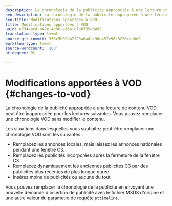 ```yaml
---
description: La chronologie de la publicité appropriée à une lecture de contenu VOD peut être inappropriée pour les lectures suivantes. Vous pouvez remplacer une chronologie VOD sans modifier le contenu.
seo-description: La chronologie de la publicité appropriée à une lecture de contenu VOD peut être inappropriée pour les lectures suivantes. Vous pouvez remplacer une chronologie VOD sans modifier le contenu.
seo-title: Modifications apportées à VOD
title: Modifications apportées à VOD
uuid: e734aacd-b42e-4c8e-a16a-c7a0739a0492
translation-type: tm+mt
source-git-commit: 358c5b02d47f23a6adbc98e457e56c8220cae6e9
workflow-type: tm+mt
source-wordcount: '163'
ht-degree: 0%

---
```



# Modifications apportées à VOD {#changes-to-vod}

La chronologie de la publicité appropriée à une lecture de contenu VOD peut être inappropriée pour les lectures suivantes. Vous pouvez remplacer une chronologie VOD sans modifier le contenu.

Les situations dans lesquelles vous souhaitez peut-être remplacer une chronologie VOD sont les suivantes :

* Remplacez les annonces locales, mais laissez les annonces nationales pendant une fenêtre C3.
* Remplacez les publicités incorporées après la fermeture de la fenêtre C3.
* Remplacez dynamiquement les anciennes publicités C3 par des publicités plus récentes de plus longue durée.
* Insérez moins de publicités ou aucune du tout.

Vous pouvez remplacer la chronologie de la publicité en envoyant une nouvelle demande d&#39;insertion de publicité avec le fichier M3U8 d&#39;origine et une autre valeur du paramètre de requête `pttimeline`.